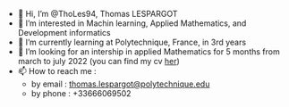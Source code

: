 - 👋 Hi, I’m @ThoLes94, Thomas LESPARGOT
- 👀 I’m interested in Machin learning, Applied Mathematics, and Development informatics
- 🌱 I’m currently learning at Polytechnique, France, in 3rd years
- 💼 I’m looking for an intership in applied Mathematics for 5 months from march to july 2022 (you can find my cv [her](CV_Thomas_LESPARGOT.pdf))
- 📫 How to reach me : 
   - by email : thomas.lespargot@polytechnique.edu
   - by phone : +33666069502

<!---
ThoLes94/ThoLes94 is a ✨ special ✨ repository because its `README.md` (this file) appears on your GitHub profile.
You can click the Preview link to take a look at your changes.
--->
